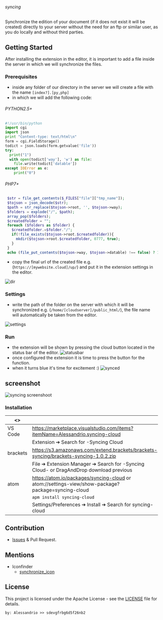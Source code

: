 ###### syncing

Synchronize the edition of your document (if it does not exist it will be created) directly to your server without the need for an ftp or similar user, as you do locally and without third parties.

## Getting Started

After installing the extension in the editor, it is important to add a file inside the server in which we will synchronize the files.

### Prerequisites

 - inside any folder of our directory in the server we will create a file with the name `[index?].[py,php]`
 - in which we will add the following code:
 ###### PYTHON2.5+
 ```python
 #!/usr/bin/python
 import cgi
 import json
 print "Content-type: text/html\n"
 form = cgi.FieldStorage()
 todict = json.loads(form.getvalue('file'))
 try:
   print("1")
   with open(todict['way'], 'w') as file:
     file.write(todict['datable'])
 except IOError as e:
     print("0")
```
###### PHP7+
```php
 $str = file_get_contents($_FILES["file"]["tmp_name"]);
 $tojson = json_decode($str);
 $path = str_replace($tojson->root, '', $tojson->way);
 $folders = explode("/", $path);
 array_pop($folders);
 $createdfolder = "";
 foreach ($folders as $folder) {
   $createdfolder.=$folder."/";
   if(!file_exists($tojson->root.$createdfolder)){
     mkdir($tojson->root.$createdfolder, 0777, true);
   }
 }
 echo (file_put_contents($tojson->way, $tojson->datable) !== false) ? 1 : 0;
 ```
 - copy the final url of the created file e.g. (`https://[mywebsite.cloud]/up/`) and put it in the extension settings in the editor.

![dir](https://github.com/alessandrio/syncing-cloud/blob/master/ss/vs/3.jpg?raw=true)

### Settings

 - write the path of the folder on the server with which it will be synchronized e.g. (`/home/[cloudserver]/public_html/`), the file name will automatically be taken from the editor.

![settings](https://github.com/alessandrio/syncing-cloud/blob/master/ss/vs/4.png?raw=true)

### Run

 - the extension will be shown by pressing the cloud button located in the status bar of the editor.
![statusbar](https://github.com/alessandrio/syncing-cloud/blob/master/ss/vs/1.png?raw=true)
 - once configured the extension it is time to press the button for the function.
 - when it turns blue it's time for excitement :)
![synced](https://github.com/alessandrio/syncing-cloud/blob/master/ss/vs/5.png?raw=true)

## screenshot

![syncing screenshoot](https://github.com/alessandrio/syncing-cloud/raw/master/ss/atom-screenshot.png?raw=true)

### Installation
|     <>    |                                                                   |
|-----------|-------------------------------------------------------------------|
|  VS Code  | https://marketplace.visualstudio.com/items?itemName=Alessandrio.syncing-cloud
|           | Extension ➔ Search for -Syncing Cloud
|  brackets | https://s3.amazonaws.com/extend.brackets/brackets-syncing/brackets-syncing-1.0.2.zip
|           | File ➔ Extension Manager ➔ Search for -Syncing Cloud- or DragAndDrop download previous
|  atom     | https://atom.io/packages/syncing-cloud or atom://settings-view/show-package?package=syncing-cloud
|           | ```apm install syncing-cloud```
|           | Settings/Preferences ➔ Install ➔ Search for syncing-cloud

## Contribution
 - [Issues](https://github.com/alessandrio/syncing-cloud/issues) & Pull Request.

## Mentions
 - Iconfinder
   - [synchronize_icon](https://www.iconfinder.com/icons/4265043/cloud_refresh_reload_sync_synchronize_icon)

## License

This project is licensed under the Apache License - see the [LICENSE](https://github.com/alessandrio/syncing-cloud/blob/master/LICENSE) file for details.
 ```
 by: Alessandrio >> sdevgfrbg6d5f26nb2
 ```
